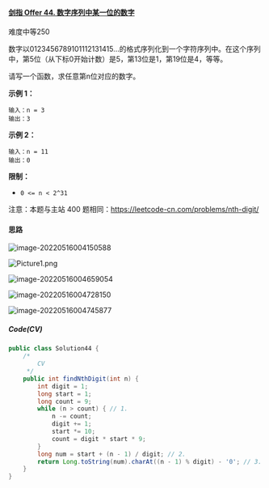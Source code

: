 #### [剑指 Offer 44. 数字序列中某一位的数字](https://leetcode.cn/problems/shu-zi-xu-lie-zhong-mou-yi-wei-de-shu-zi-lcof/)

难度中等250

数字以0123456789101112131415…的格式序列化到一个字符序列中。在这个序列中，第5位（从下标0开始计数）是5，第13位是1，第19位是4，等等。

请写一个函数，求任意第n位对应的数字。

**示例 1：**

```
输入：n = 3
输出：3
```

**示例 2：**

```
输入：n = 11
输出：0
```

**限制：**

- `0 <= n < 2^31`

注意：本题与主站 400 题相同：https://leetcode-cn.com/problems/nth-digit/

#### 思路

![image-20220516004150588](C:\Users\29608\AppData\Roaming\Typora\typora-user-images\image-20220516004150588.png)

![Picture1.png](https://pic.leetcode-cn.com/2cd7d8a6a881b697a43f153d6c10e0e991817d78f92b9201b6ab71e44cb619de-Picture1.png)

![image-20220516004659054](C:\Users\29608\AppData\Roaming\Typora\typora-user-images\image-20220516004659054.png)

![image-20220516004728150](C:\Users\29608\AppData\Roaming\Typora\typora-user-images\image-20220516004728150.png)

![image-20220516004745877](C:\Users\29608\AppData\Roaming\Typora\typora-user-images\image-20220516004745877.png)

##### Code(CV)

```java
public class Solution44 {
    /*
        CV
     */
    public int findNthDigit(int n) {
        int digit = 1;
        long start = 1;
        long count = 9;
        while (n > count) { // 1.
            n -= count;
            digit += 1;
            start *= 10;
            count = digit * start * 9;
        }
        long num = start + (n - 1) / digit; // 2.
        return Long.toString(num).charAt((n - 1) % digit) - '0'; // 3.
    }
}
```